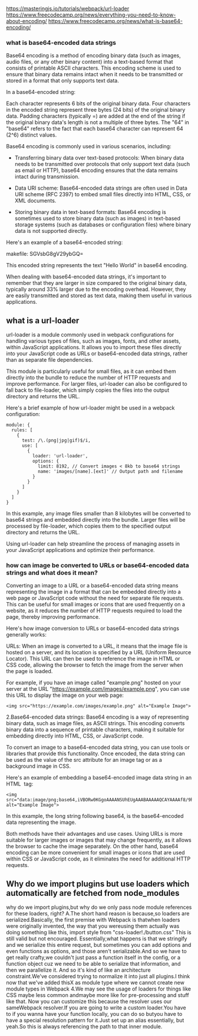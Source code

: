 https://masteringjs.io/tutorials/webpack/url-loader
https://www.freecodecamp.org/news/everything-you-need-to-know-about-encoding/
https://www.freecodecamp.org/news/what-is-base64-encoding/
### what is base64-encoded data strings

Base64 encoding is a method of encoding binary data (such as images, audio files, or any other binary content) into a text-based format that consists of printable ASCII characters. This encoding scheme is used to ensure that binary data remains intact when it needs to be transmitted or stored in a format that only supports text data.

In a base64-encoded string:

Each character represents 6 bits of the original binary data.
Four characters in the encoded string represent three bytes (24 bits) of the original binary data.
Padding characters (typically =) are added at the end of the string if the original binary data's length is not a multiple of three bytes.
The "64" in "base64" refers to the fact that each base64 character can represent 64 (2^6) distinct values.

Base64 encoding is commonly used in various scenarios, including:

* Transferring binary data over text-based protocols: When binary data needs to be transmitted over protocols that only support text data (such as email or HTTP), base64 encoding ensures that the data remains intact during transmission.

* Data URI scheme: Base64-encoded data strings are often used in Data URI scheme (RFC 2397) to embed small files directly into HTML, CSS, or XML documents.

* Storing binary data in text-based formats: Base64 encoding is sometimes used to store binary data (such as images) in text-based storage systems (such as databases or configuration files) where binary data is not supported directly.

Here's an example of a base64-encoded string:

makefile:
SGVsbG8gV29ybGQ=

This encoded string represents the text "Hello World" in base64 encoding.

When dealing with base64-encoded data strings, it's important to remember that they are larger in size compared to the original binary data, typically around 33% larger due to the encoding overhead. However, they are easily transmitted and stored as text data, making them useful in various applications.

## what is a url-loader

url-loader is a module commonly used in webpack configurations for handling various types of files, such as images, fonts, and other assets, within JavaScript applications. It allows you to import these files directly into your JavaScript code as URLs or base64-encoded data strings, rather than as separate file dependencies.

This module is particularly useful for small files, as it can embed them directly into the bundle to reduce the number of HTTP requests and improve performance. For larger files, url-loader can also be configured to fall back to file-loader, which simply copies the files into the output directory and returns the URL.

Here's a brief example of how url-loader might be used in a webpack configuration:

```
module: {
  rules: [
    {
      test: /\.(png|jpg|gif)$/i,
      use: [
        {
          loader: 'url-loader',
          options: {
            limit: 8192, // Convert images < 8kb to base64 strings
            name: 'images/[name].[ext]' // Output path and filename
          }
        }
      ]
    }
  ]
}
```
In this example, any image files smaller than 8 kilobytes will be converted to base64 strings and embedded directly into the bundle. Larger files will be processed by file-loader, which copies them to the specified output directory and returns the URL.

Using url-loader can help streamline the process of managing assets in your JavaScript applications and optimize their performance.

### how can image be converted to URLs or base64-encoded data strings and what does it mean?

Converting an image to a URL or a base64-encoded data string means representing the image in a format that can be embedded directly into a web page or JavaScript code without the need for separate file requests. This can be useful for small images or icons that are used frequently on a website, as it reduces the number of HTTP requests required to load the page, thereby improving performance.

Here's how image conversion to URLs or base64-encoded data strings generally works:

URLs: When an image is converted to a URL, it means that the image file is hosted on a server, and its location is specified by a URL (Uniform Resource Locator). This URL can then be used to reference the image in HTML or CSS code, allowing the browser to fetch the image from the server when the page is loaded.

For example, if you have an image called "example.png" hosted on your server at the URL "https://example.com/images/example.png", you can use this URL to display the image on your web page:

```
<img src="https://example.com/images/example.png" alt="Example Image">
```
2.Base64-encoded data strings: Base64 encoding is a way of representing binary data, such as image files, as ASCII strings. This encoding converts binary data into a sequence of printable characters, making it suitable for embedding directly into HTML, CSS, or JavaScript code.

To convert an image to a base64-encoded data string, you can use tools or libraries that provide this functionality. Once encoded, the data string can be used as the value of the src attribute for an image tag or as a background image in CSS.

Here's an example of embedding a base64-encoded image data string in an HTML <img> tag:

```
<img src="data:image/png;base64,iVBORw0KGgoAAAANSUhEUgAAABAAAAAQCAYAAAAf8/9hAAA..." alt="Example Image">

```
In this example, the long string following base64, is the base64-encoded data representing the image.

Both methods have their advantages and use cases. Using URLs is more suitable for larger images or images that may change frequently, as it allows the browser to cache the image separately. On the other hand, base64 encoding can be more convenient for small images or icons that are used within CSS or JavaScript code, as it eliminates the need for additional HTTP requests.



## Why do we import plugins but use loaders which automatically are fetched from node_modules
why do we import plugins,but why do we only pass node module references for these loaders, right?
A.The short hand reason is because,so loaders are serialized.Basically, the first premise with Webpack is thatwhen loaders were originally invented, the way that you wereusing them actually was doing something like this, 
import style from "css-loader!./button.css"
This is still valid but not encouraged. Essentially,what happens is that we stringify and we serialize this entire request, but sometimes you can add options and even functions as options, and those aren't serializable.And so we have to get really crafty,we couldn't just pass a function itself in the config, or a function object cuz we need to be able to serialize that information, and then we parallelize it.
And so it's kind of like an architecture constraint.We've considered trying to normalize it into just all plugins.I think now that we've added thisX as module type where we cannot create new module types in Webpack 4.We may see the usage of loaders for things like CSS maybe less common andmaybe more like for pre-processing and stuff like that.
Now you can customize this because the resolver uses our sameWebpack resolver.If you are going to write a custom loader.You have to if you wanna have your function locally, you can do so butyou have to have a special resolution pattern for it.Just set up an alias essentially, but yeah.So this is always referencing the path to that inner module.
